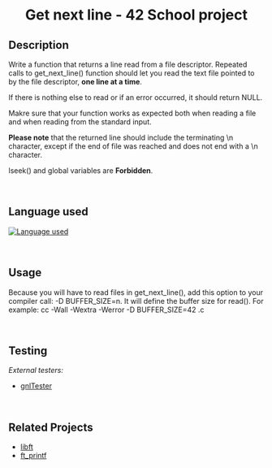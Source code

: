 # <center>Get next line - 42 School project</center>

## Description
Write a function that returns a line read from a file descriptor. Repeated calls to get_next_line() function should let you read the text file pointed to by the file descriptor, **one line at a time**.

If there is nothing else to read or if an error occurred, it should return NULL.

Makre sure that your function works as expected both when reading a file and when reading from the standard input.

**Please note** that the returned line should include the terminating \n character, except if the end of file was reached and does not end with a \n character.

lseek() and global variables are **Forbidden**.

<br>

## Language used
[![Language used](https://skills.thijs.gg/icons?i=c)](https://skills.thijs.gg)

<br>

## Usage
Because you will have to read files in get_next_line(), add this option to your compiler call: -D BUFFER_SIZE=n. It will define the buffer size for read(). For example: cc -Wall -Wextra -Werror -D BUFFER_SIZE=42 <files>.c

<br>

## Testing

*External testers:*

+ [gnlTester](https://github.com/Tripouille/gnlTester.git)

<br>

## Related Projects

+ [libft](https://github.com/lanximaomao/libft)
+ [ft_printf](https://github.com/lanximaomao/ft_printf)

